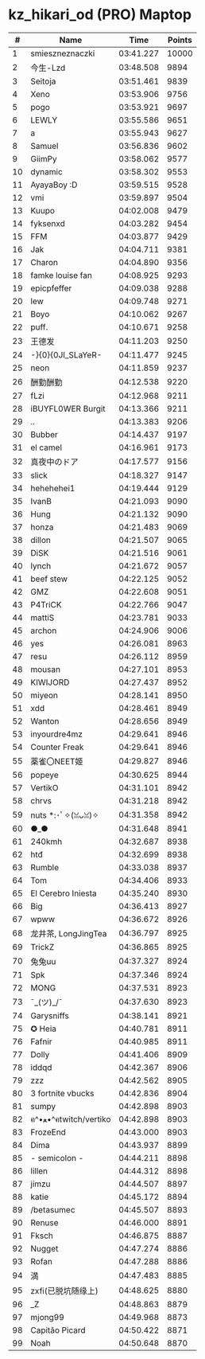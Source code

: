 # kz_hikari_od (PRO) Maptop

|  # | Name | Time | Points |
|-------------- | -------------- | -------------- | -------------- | 
| 1 | smieszneznaczki | 03:41.227 | 10000 | 
| 2 | 今生-Lzd | 03:48.508 | 9894 | 
| 3 | Seitoja | 03:51.461 | 9839 | 
| 4 | Xeno | 03:53.906 | 9756 | 
| 5 | pogo | 03:53.921 | 9697 | 
| 6 | LEWLY | 03:55.586 | 9651 | 
| 7 | a | 03:55.943 | 9627 | 
| 8 | Samuel | 03:56.836 | 9602 | 
| 9 | GiimPy | 03:58.062 | 9577 | 
| 10 | dynamic | 03:58.302 | 9553 | 
| 11 | AyayaBoy :D | 03:59.515 | 9528 | 
| 12 | vmi | 03:59.897 | 9504 | 
| 13 | Kuupo | 04:02.008 | 9479 | 
| 14 | fyksenxd | 04:03.282 | 9454 | 
| 15 | FFM | 04:03.877 | 9429 | 
| 16 | Jak | 04:04.711 | 9381 | 
| 17 | Charon | 04:04.890 | 9356 | 
| 18 | famke louise fan | 04:08.925 | 9293 | 
| 19 | epicpfeffer | 04:09.038 | 9288 | 
| 20 | lew | 04:09.748 | 9271 | 
| 21 | Boyo | 04:10.062 | 9267 | 
| 22 | puff. | 04:10.671 | 9258 | 
| 23 | 王德发 | 04:11.203 | 9250 | 
| 24 | -}{0}{0JI_SLaYeR- | 04:11.477 | 9245 | 
| 25 | neon | 04:11.859 | 9237 | 
| 26 | 酬勤酬勤 | 04:12.538 | 9220 | 
| 27 | fLzi | 04:12.968 | 9211 | 
| 28 | iBUYFL0WER Burgit | 04:13.366 | 9211 | 
| 29 | .. | 04:13.383 | 9206 | 
| 30 | Bubber | 04:14.437 | 9197 | 
| 31 | el camel | 04:16.961 | 9173 | 
| 32 | 真夜中のドア | 04:17.577 | 9156 | 
| 33 | slick | 04:18.327 | 9147 | 
| 34 | hehehehei1 | 04:19.444 | 9129 | 
| 35 | IvanB | 04:21.093 | 9090 | 
| 36 | Hung | 04:21.132 | 9090 | 
| 37 | honza | 04:21.483 | 9069 | 
| 38 | dillon | 04:21.507 | 9065 | 
| 39 | DiSK | 04:21.516 | 9061 | 
| 40 | lynch | 04:21.672 | 9057 | 
| 41 | beef stew | 04:22.125 | 9052 | 
| 42 | GMZ | 04:22.608 | 9051 | 
| 43 | P4TriCK | 04:22.766 | 9047 | 
| 44 | mattiS | 04:23.781 | 9033 | 
| 45 | archon | 04:24.906 | 9006 | 
| 46 | yes | 04:26.081 | 8963 | 
| 47 | resu | 04:26.112 | 8959 | 
| 48 | mousan | 04:27.101 | 8953 | 
| 49 | KIWIJORD | 04:27.437 | 8952 | 
| 50 | miyeon | 04:28.141 | 8950 | 
| 51 | xdd | 04:28.461 | 8949 | 
| 52 | Wanton | 04:28.656 | 8949 | 
| 53 | inyourdre4mz | 04:29.641 | 8946 | 
| 54 | Counter Freak | 04:29.641 | 8946 | 
| 55 | 薬雀〇NEET姬 | 04:29.827 | 8946 | 
| 56 | popeye | 04:30.625 | 8944 | 
| 57 | VertikO | 04:31.101 | 8942 | 
| 58 | chrvs | 04:31.218 | 8942 | 
| 59 | nuts *:･ﾟ✧(ꈍᴗꈍ)✧ | 04:31.358 | 8942 | 
| 60 | ●_● | 04:31.648 | 8941 | 
| 61 | 240kmh | 04:32.687 | 8938 | 
| 62 | htđ | 04:32.699 | 8938 | 
| 63 | Rumble | 04:33.038 | 8937 | 
| 64 | Tom | 04:34.406 | 8933 | 
| 65 | El Cerebro Iniesta | 04:35.240 | 8930 | 
| 66 | Big | 04:36.413 | 8927 | 
| 67 | wpww | 04:36.672 | 8926 | 
| 68 | 龙井茶, LongJingTea | 04:36.797 | 8925 | 
| 69 | TrickZ | 04:36.865 | 8925 | 
| 70 | 兔兔uu | 04:37.327 | 8924 | 
| 71 | Spk | 04:37.346 | 8924 | 
| 72 | MONG | 04:37.531 | 8923 | 
| 73 | ¯\_(ツ)_/¯ | 04:37.630 | 8923 | 
| 74 | Garysniffs | 04:38.141 | 8921 | 
| 75 | ✪ Heia | 04:40.781 | 8911 | 
| 76 | Fafnir | 04:40.985 | 8911 | 
| 77 | Dolly | 04:41.406 | 8909 | 
| 78 | iddqd | 04:42.367 | 8906 | 
| 79 | zzz | 04:42.562 | 8905 | 
| 80 | 3 fortnite vbucks | 04:42.836 | 8904 | 
| 81 | sumpy | 04:42.898 | 8903 | 
| 82 | ฅ^•ﻌ•^ฅtwitch/vertiko | 04:42.898 | 8903 | 
| 83 | FrozeEnd | 04:43.000 | 8903 | 
| 84 | Dima | 04:43.937 | 8899 | 
| 85 | - semicolon - | 04:44.211 | 8898 | 
| 86 | lillen | 04:44.312 | 8898 | 
| 87 | jimzu | 04:44.507 | 8897 | 
| 88 | katie | 04:45.172 | 8894 | 
| 89 | /betasumec | 04:45.507 | 8893 | 
| 90 | Renuse | 04:46.000 | 8891 | 
| 91 | Fksch | 04:46.875 | 8887 | 
| 92 | Nugget | 04:47.274 | 8886 | 
| 93 | Rofan | 04:47.288 | 8886 | 
| 94 | 満 | 04:47.483 | 8885 | 
| 95 | zxfi(已脱坑随缘上) | 04:48.625 | 8880 | 
| 96 | _Z | 04:48.863 | 8879 | 
| 97 | mjong99 | 04:49.968 | 8873 | 
| 98 | Capitão Picard | 04:50.422 | 8871 | 
| 99 | Noah | 04:50.648 | 8870 | 

